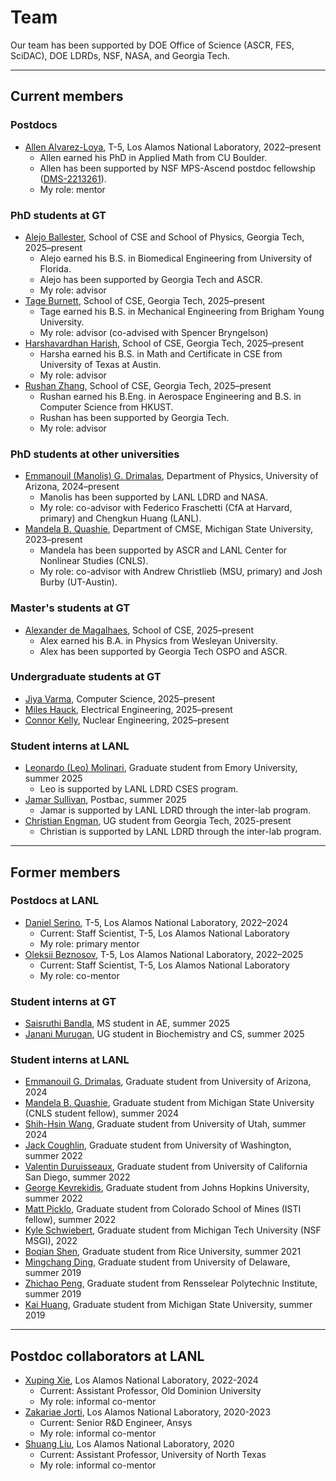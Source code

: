 # Team

Our team has been supported by DOE Office of Science (ASCR, FES, SciDAC), DOE LDRDs, NSF, NASA, and Georgia Tech. 

----

## Current members

### Postdocs
* [<ins>Allen Alvarez-Loya</ins>](https://scholar.google.com/citations?user=SU--HvcAAAAJ&hl=en), T-5, Los Alamos National Laboratory, 2022–present
    * Allen earned his PhD in Applied Math from CU Boulder.
    * Allen has been supported by NSF MPS-Ascend postdoc fellowship ([DMS-2213261](https://www.nsf.gov/awardsearch/showAward?AWD_ID=2213261)).
    * My role: mentor

### PhD students at GT
* <ins>Alejo Ballester</ins>, School of CSE and School of Physics, Georgia Tech, 2025–present
    * Alejo earned his B.S. in Biomedical Engineering from University of Florida.
    * Alejo has been supported by Georgia Tech and ASCR.
    * My role: advisor
* <ins>Tage Burnett</ins>, School of CSE, Georgia Tech, 2025–present
    * Tage earned his B.S. in Mechanical Engineering from Brigham Young University.
    * My role: advisor (co-advised with Spencer Bryngelson)
* <ins>Harshavardhan Harish</ins>, School of CSE, Georgia Tech, 2025–present
    * Harsha earned his B.S. in Math and Certificate in CSE from University of Texas at Austin.
    * My role: advisor
* [<ins>Rushan Zhang</ins>](https://rzhangbq.github.io/), School of CSE, Georgia Tech, 2025–present
    * Rushan earned his B.Eng. in Aerospace Engineering and B.S. in Computer Science from HKUST.
    * Rushan has been supported by Georgia Tech.
    * My role: advisor

### PhD students at other universities
* <ins>Emmanouil (Manolis) G. Drimalas</ins>, Department of Physics, University of Arizona, 2024–present
    * Manolis has been supported by LANL LDRD and NASA.
    * My role: co-advisor with Federico Fraschetti (CfA at Harvard, primary) and Chengkun Huang (LANL).
* <ins>Mandela B. Quashie</ins>, Department of CMSE, Michigan State University, 2023–present
    * Mandela has been supported by ASCR and LANL Center for Nonlinear Studies (CNLS).
    * My role: co-advisor with Andrew Christlieb (MSU, primary) and Josh Burby (UT-Austin).

### Master's students at GT
* <ins>Alexander de Magalhaes</ins>, School of CSE, 2025–present
    * Alex earned his B.A. in Physics from Wesleyan University.
    * Alex has been supported by Georgia Tech OSPO and ASCR.

### Undergraduate students at GT
* <ins>Jiya Varma</ins>, Computer Science, 2025–present
* <ins>Miles Hauck</ins>, Electrical Engineering, 2025–present
* <ins>Connor Kelly</ins>, Nuclear Engineering, 2025–present
<!--* <ins>Julian Siegmund</ins>, Physics,  Oglethorpe University, 2025–present -->

### Student interns at LANL
* <ins>Leonardo (Leo) Molinari</ins>, Graduate student from Emory University, summer 2025
    * Leo is supported by LANL LDRD CSES program.
* <ins>Jamar Sullivan</ins>, Postbac, summer 2025
    * Jamar is supported by LANL LDRD through the inter-lab program.
* <ins>Christian Engman</ins>, UG student from Georgia Tech, 2025-present
    * Christian is supported by LANL LDRD through the inter-lab program.

----

## Former members

### Postdocs at LANL
* [<ins>Daniel Serino</ins>](https://scholar.google.com/citations?user=TUTN7asAAAAJ&hl=en), T-5, Los Alamos National Laboratory, 2022–2024
    * Current: Staff Scientist, T-5, Los Alamos National Laboratory
    * My role: primary mentor
* [<ins>Oleksii Beznosov</ins>](https://scholar.google.com/citations?user=GRvnZ4cAAAAJ&hl=en), T-5, Los Alamos National Laboratory, 2022–2025
    * Current: Staff Scientist, T-5, Los Alamos National Laboratory
    * My role: co-mentor

### Student interns at GT 
* <ins>Saisruthi Bandla</ins>, MS student in AE, summer 2025
* <ins>Janani Murugan</ins>, UG student in Biochemistry and CS, summer 2025

### Student interns at LANL
* <ins>Emmanouil G. Drimalas</ins>, Graduate student from University of Arizona, 2024
* <ins>Mandela B. Quashie</ins>, Graduate student from Michigan State University (CNLS student fellow), summer 2024
* [<ins>Shih-Hsin Wang</ins>](https://shihhsinwang0214.github.io/persnoal_website/), Graduate student from University of Utah, summer 2024
* <ins>Jack Coughlin</ins>, Graduate student from University of Washington, summer 2022
* [<ins>Valentin Duruisseaux</ins>](https://sites.google.com/view/valduruisseaux), Graduate student from University of California San Diego, summer 2022
* <ins>George Kevrekidis</ins>, Graduate student from Johns Hopkins University, summer 2022
* <ins>Matt Picklo</ins>, Graduate student from Colorado School of Mines (ISTI fellow), summer 2022
* [<ins>Kyle Schwiebert</ins>](https://www.ornl.gov/staff-profile/kyle-schwiebert), Graduate student from Michigan Tech University (NSF MSGI), 2022
* <ins>Boqian Shen</ins>, Graduate student from Rice University, summer 2021
* <ins>Mingchang Ding</ins>, Graduate student from University of Delaware, summer 2019
* [<ins>Zhichao Peng</ins>](https://zhichaopengmath.github.io/), Graduate student from Rensselear Polytechnic Institute, summer 2019
* <ins>Kai Huang</ins>, Graduate student from Michigan State University, summer 2019

---- 

## Postdoc collaborators at LANL
* [<ins>Xuping Xie</ins>](https://www.lions.odu.edu/~xxie/), Los Alamos National Laboratory, 2022-2024
    * Current: Assistant Professor, Old Dominion University
    * My role: informal co-mentor
* <ins>Zakariae Jorti</ins>, Los Alamos National Laboratory, 2020-2023
    * Current: Senior R&D Engineer, Ansys
    * My role: informal co-mentor
* [<ins>Shuang Liu</ins>](https://sites.math.unt.edu/~shuangliu/), Los Alamos National Laboratory, 2020
    * Current: Assistant Professor, University of North Texas
    * My role: informal co-mentor
